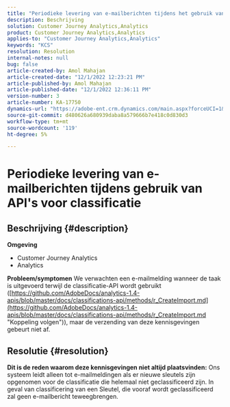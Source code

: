 ```yaml
---
title: "Periodieke levering van e-mailberichten tijdens het gebruik van classificatie-API's"
description: Beschrijving
solution: Customer Journey Analytics,Analytics
product: Customer Journey Analytics,Analytics
applies-to: "Customer Journey Analytics,Analytics"
keywords: "KCS"
resolution: Resolution
internal-notes: null
bug: false
article-created-by: Amol Mahajan
article-created-date: "12/1/2022 12:23:21 PM"
article-published-by: Amol Mahajan
article-published-date: "12/1/2022 12:36:11 PM"
version-number: 3
article-number: KA-17750
dynamics-url: "https://adobe-ent.crm.dynamics.com/main.aspx?forceUCI=1&pagetype=entityrecord&etn=knowledgearticle&id=d08d72ee-7271-ed11-9561-6045bd006793"
source-git-commit: d480626a680939daba8a579666b7e418c0d830d3
workflow-type: tm+mt
source-wordcount: '119'
ht-degree: 5%

---
```


# Periodieke levering van e-mailberichten tijdens gebruik van API&#39;s voor classificatie

## Beschrijving {#description}

<b>Omgeving</b>
- Customer Journey Analytics
- Analytics



<b>Probleem/symptomen</b>
We verwachten een e-mailmelding wanneer de taak is uitgevoerd terwijl de classificatie-API wordt gebruikt ([https://github.com/AdobeDocs/analytics-1.4-apis/blob/master/docs/classifications-api/methods/r_CreateImport.md](https://github.com/AdobeDocs/analytics-1.4-apis/blob/master/docs/classifications-api/methods/r_CreateImport.md "Koppeling volgen")), maar de verzending van deze kennisgevingen gebeurt niet af.


## Resolutie {#resolution}

<b>Dit is de reden waarom deze kennisgevingen niet altijd plaatsvinden:</b>
Ons systeem leidt alleen tot e-mailmeldingen als er nieuwe sleutels zijn opgenomen voor de classificatie die helemaal niet geclassificeerd zijn. In geval van classificering van een Sleutel, die vooraf wordt geclassificeerd zal geen e-mailbericht teweegbrengen.
